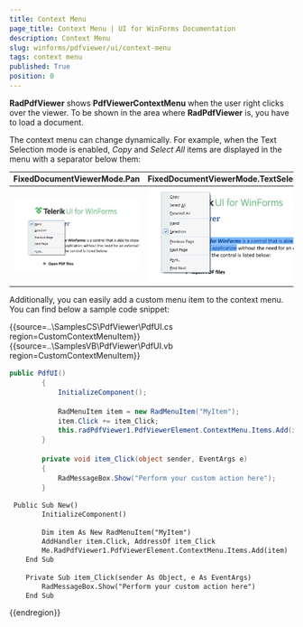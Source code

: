 ```yaml
---
title: Context Menu
page_title: Context Menu | UI for WinForms Documentation
description: Context Menu
slug: winforms/pdfviewer/ui/context-menu
tags: context menu
published: True
position: 0
---
```


__RadPdfViewer__ shows __PdfViewerContextMenu__ when the user right clicks over the viewer. To be shown in the area where __RadPdfViewer__ is, you have to load a document.  

The context menu can change dynamically. For example, when the Text Selection mode is enabled, *Copy* and *Select All* items are displayed in the menu with a separator below them:

|FixedDocumentViewerMode.Pan|FixedDocumentViewerMode.TextSelection|
|----|----|
|![pdfviewer-overview 001](images/pdfviewer-ui-context-menu001.png)|![pdfviewer-overview 001](images/pdfviewer-ui-context-menu002.png)|
 
Additionally, you can easily add a custom menu item to the context menu. You can find below a sample code snippet:

{{source=..\SamplesCS\PdfViewer\PdfUI.cs region=CustomContextMenuItem}} 
{{source=..\SamplesVB\PdfViewer\PdfUI.vb region=CustomContextMenuItem}} 

````C#
public PdfUI()
        {
            InitializeComponent();

            RadMenuItem item = new RadMenuItem("MyItem");
            item.Click += item_Click;
            this.radPdfViewer1.PdfViewerElement.ContextMenu.Items.Add(item);
        }
        
        private void item_Click(object sender, EventArgs e)
        {
            RadMessageBox.Show("Perform your custom action here");
        }
````
````VB.NET
 Public Sub New()
        InitializeComponent()

        Dim item As New RadMenuItem("MyItem")
        AddHandler item.Click, AddressOf item_Click
        Me.RadPdfViewer1.PdfViewerElement.ContextMenu.Items.Add(item)
    End Sub

    Private Sub item_Click(sender As Object, e As EventArgs)
        RadMessageBox.Show("Perform your custom action here")
    End Sub
````

{{endregion}}
